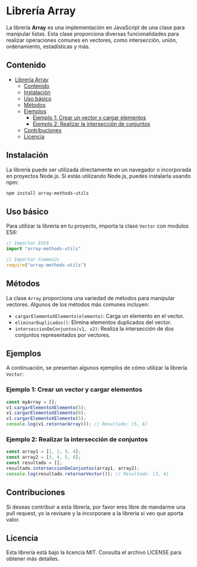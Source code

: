 # Librería Array

La librería **Array** es una implementación en JavaScript de una clase para manipular listas. 
Esta clase proporciona diversas funcionalidades para realizar operaciones comunes en vectores, 
como intersección, unión, ordenamiento, estadísticas y más.

## Contenido

- [Librería Array](#librería-array)
  - [Contenido](#contenido)
  - [Instalación](#instalación)
  - [Uso básico](#uso-básico)
  - [Métodos](#métodos)
  - [Ejemplos](#ejemplos)
    - [Ejemplo 1: Crear un vector y cargar elementos](#ejemplo-1-crear-un-vector-y-cargar-elementos)
    - [Ejemplo 2: Realizar la intersección de conjuntos](#ejemplo-2-realizar-la-intersección-de-conjuntos)
  - [Contribuciones](#contribuciones)
  - [Licencia](#licencia)

## Instalación

La librería puede ser utilizada directamente en un navegador o incorporada en proyectos Node.js. 
Si estás utilizando Node.js, puedes instalarla usando npm:

```bash
npm install array-methods-utils
```

## Uso básico

Para utilizar la librería en tu proyecto, importa la clase `Vector` con modulos ES6:

```javascript
// Importar ESC6
import "array-methods-utils"

// Importar CommonJs
require("array-methods-utils")
```

## Métodos

La clase `Array` proporciona una variedad de métodos para manipular vectores. Algunos de los métodos más comunes incluyen:

- `cargarElementoXElemento(elemento)`: Carga un elemento en el vector.
- `eliminarDuplicados()`: Elimina elementos duplicados del vector.
- `interseccionDeConjuntos(v1, v2)`: Realiza la intersección de dos conjuntos representados por vectores.

## Ejemplos

A continuación, se presentan algunos ejemplos de cómo utilizar la librería `Vector`:

### Ejemplo 1: Crear un vector y cargar elementos

```javascript
const myArray = [];
v1.cargarElementoXElemento(5);
v1.cargarElementoXElemento(8);
v1.cargarElementoXElemento(5);
console.log(v1.retornarArray()); // Resultado: [5, 8]
```

### Ejemplo 2: Realizar la intersección de conjuntos

```javascript
const array1 = [1, 2, 3, 4];
const array2 = [3, 4, 5, 6];
const resultado = [];
resultado.interseccionDeConjuntos(array1, array2);
console.log(resultado.retornarVector()); // Resultado: [3, 4]
```

## Contribuciones

Si deseas contribuir a esta librería, por favor eres libre de mandarme una pull request, yo la revisare y la incorporare a la libreria si veo que aporta valor.

## Licencia

Esta librería está bajo la licencia MIT. Consulta el archivo LICENSE para obtener más detalles.
